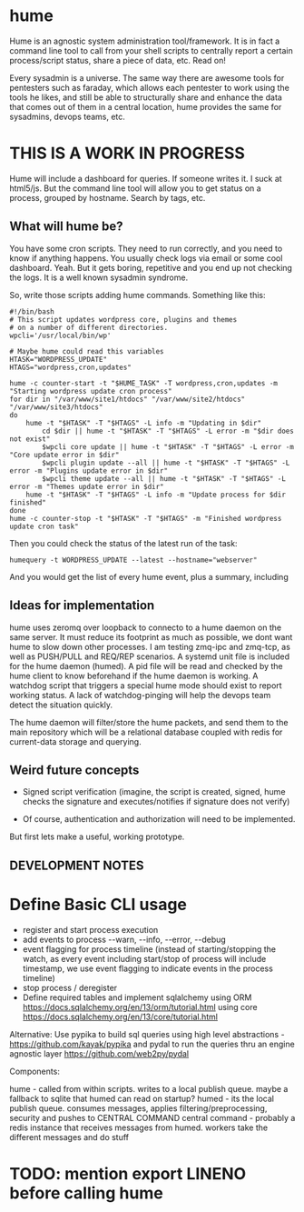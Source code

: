 # hume

Hume is an agnostic system administration tool/framework.  It is in fact a
command line tool to call from your shell scripts to centrally report a
certain process/script status, share a piece of data, etc. Read on!

Every sysadmin is a universe.  The same way there are awesome tools for
pentesters such as faraday, which allows each pentester to work using the
tools he likes, and still be able to structurally share and enhance the data
that comes out of them in a central location, hume provides the same for
sysadmins, devops teams, etc.

# THIS IS A WORK IN PROGRESS

Hume will include a dashboard for queries. If someone writes it. I suck at
html5/js. But the command line tool will allow you to get status on a
process, grouped by hostname. Search by tags, etc.

## What will hume be?

You have some cron scripts. They need to run correctly, and you need to know
if anything happens. You usually check logs via email or some cool
dashboard. Yeah. But it gets boring, repetitive and you end up not checking
the logs. It is a well known sysadmin syndrome.

So, write those scripts adding hume commands. Something like this:
```
#!/bin/bash
# This script updates wordpress core, plugins and themes
# on a number of different directories.
wpcli='/usr/local/bin/wp'

# Maybe hume could read this variables
HTASK="WORDPRESS_UPDATE"
HTAGS="wordpress,cron,updates"

hume -c counter-start -t "$HUME_TASK" -T wordpress,cron,updates -m "Starting wordpress update cron process"
for dir in "/var/www/site1/htdocs" "/var/www/site2/htdocs" "/var/www/site3/htdocs"
do
	hume -t "$HTASK" -T "$HTAGS" -L info -m "Updating in $dir"
        cd $dir || hume -t "$HTASK" -T "$HTAGS" -L error -m "$dir does not exist"
        $wpcli core update || hume -t "$HTASK" -T "$HTAGS" -L error -m "Core update error in $dir"
        $wpcli plugin update --all || hume -t "$HTASK" -T "$HTAGS" -L error -m "Plugins update error in $dir"
        $wpcli theme update --all || hume -t "$HTASK" -T "$HTAGS" -L error -m "Themes update error in $dir"
	hume -t "$HTASK" -T "$HTAGS" -L info -m "Update process for $dir finished"
done
hume -c counter-stop -t "$HTASK" -T "$HTAGS" -m "Finished wordpress update cron task"
```

Then you could check the status of the latest run of the task:

```
humequery -t WORDPRESS_UPDATE --latest --hostname="webserver"
```

And you would get the list of every hume event, plus a summary, including 
## Ideas for implementation

hume uses zeromq over loopback to connecto to a hume daemon on the same
server. It must reduce its footprint as much as possible, we dont want hume
to slow down other processes. I am testing zmq-ipc and zmq-tcp, as well as
PUSH/PULL and REQ/REP scenarios. A systemd unit file is included for the hume
daemon (humed). A pid file will be read and checked by the hume client to
know beforehand if the hume daemon is working. A watchdog script that
triggers a special hume mode should exist to report working status. A lack
of watchdog-pinging will help the devops team detect the situation quickly.

The hume daemon will filter/store the hume packets, and send them to the
main repository which will be a relational database coupled with redis for
current-data storage and querying.

## Weird future concepts

* Signed script verification (imagine, the script is created, signed, hume
  checks the signature and executes/notifies if signature does not verify)

* Of course, authentication and authorization will need to be implemented.

But first lets make a useful, working prototype.

## DEVELOPMENT NOTES

# Define Basic CLI usage
* register and start process execution
* add events to process --warn, --info, --error, --debug
* event flagging for process timeline (instead of starting/stopping the watch, as every event including start/stop of process will include timestamp, we use event flagging to indicate events in the process timeline)
* stop process / deregister
* Define required tables and implement sqlalchemy
using ORM https://docs.sqlalchemy.org/en/13/orm/tutorial.html
using core https://docs.sqlalchemy.org/en/13/core/tutorial.html

Alternative: Use pypika to build sql queries using high level
abstractions - https://github.com/kayak/pypika and
pydal to run the queries thru an engine agnostic layer https://github.com/web2py/pydal

Components:

hume - called from within scripts. writes to a local publish queue. maybe a fallback to sqlite that humed can read on startup?
humed - its the local publish queue. consumes messages, applies filtering/preprocessing, security and pushes to CENTRAL COMMAND
central command - probably a redis instance that receives messages from humed. workers take the different messages and do
stuff

# TODO: mention export LINENO before calling hume
